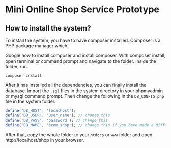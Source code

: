 # Mini Online Shop Service Prototype

## How to install the system?
To install the system, you have to have composer installed. Composer is a PHP package manager which.

Google how to install composer and install composer. With composer install, open terminal or command prompt and navigate to the folder. Inside the folder, run
```
composer install
```
After it has installed all the dependencies, you can finally install the database.
Import the `.sql` files in the system directory in your phpmyadmin or mysql command prompt. Then change the following in the `DB_CONFIG.php` file in the system folder.
```php
define('DB_HOST', 'localhost');
define('DB_USER', 'user_name'); // change this
define('DB_PASS', 'password'); // change this
define('DB_NAME', 'ecom_shop'); // change this if you have made a different database name
```

After that, copy the whole folder to your `htdocs` or `www` folder and open http://localhost/shop in your browser. 
